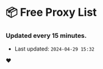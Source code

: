 # :package: Free Proxy List
### Updated every 15 minutes.

- Last updated: `2024-04-29 15:32`

:heart:
